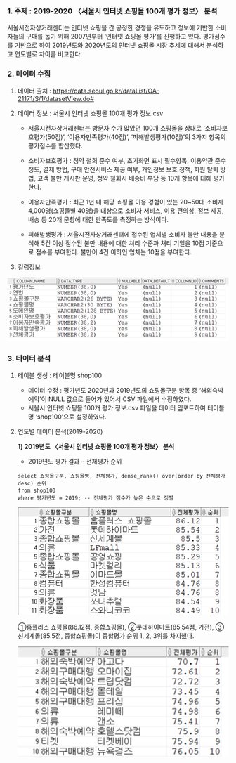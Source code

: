 ### 1. 주제 : 2019-2020 〈서울시 인터넷 쇼핑몰 100개 평가 정보〉 분석
서울시전자상거래센터는 인터넷 쇼핑몰 간 공정한 경쟁을 유도하고 정보에 기반한 소비자들의 구매를 돕기 위해 2007년부터 ‘인터넷 쇼핑몰 평가’를 진행하고 있다.
평가점수를 기반으로 하여 2019년도와 2020년도의 인터넷 쇼핑몰 시장 추세에 대해서 분석하고 연도별로 차이를 비교한다.

### 2. 데이터 수집
1. 데이터 출처 : https://data.seoul.go.kr/dataList/OA-21171/S/1/datasetView.do#
2. 데이터 정보 : 서울시 인터넷 쇼핑몰 100개 평가 정보.csv
    - 서울시전자상거래센터는 방문자 수가 많았던 100개 쇼핑몰을 상대로 ‘소비자보호평가(50점)’, ‘이용자만족평가(40점)’, ‘피해발생평가(10점)’의 3가지 항목의 평가점수를 합산했다.

    - 소비자보호평가 : 청약 철회 준수 여부, 초기화면 표시 필수항목, 이용약관 준수 정도, 결제 방법, 구매 안전서비스 제공 여부, 개인정보 보호 정책, 회원 탈퇴 방법, 고객 불만 게시판 운영, 청약 철회시 배송비 부담 등 10개 항목에 대해 평가한다.

    - 이용자만족평가 : 최근 1년 내 해당 쇼핑몰 이용 경험이 있는 20~50대 소비자 4,000명(쇼핑몰별 40명)을 대상으로 소비자 서비스, 이용 편의성, 정보 제공, 배송 등 20개 문항에 대한 만족도를 측정하는 방식이다. 

    - 피해발생평가 : 서울시전자상거래센터에 접수된 업체별 소비자 불만 내용을 분석해 5건 이상 접수된 불만 내용에 대한 처리 수준과 처리 기일을 10점 기준으로 점수를 부여한다. 불만이 4건 이하인 업체는 10점을 부여한다.

3. 컬럼정보

<p align = "center"><img src="Images/컬럼정보.png"></p>

### 3. 데이터 분석
1. 테이블 생성 : 테이블명 shop100

    - 데이터 수정 : 평가년도 2020년과 2019년도의 쇼핑몰구분 항목 중 ‘해외숙박예약’이 NULL 값으로 들어가 있어서 CSV 파일에서 수정하였다.
    - 서울시 인터넷 쇼핑몰 100개 평가 정보.csv 파일을 데이터 임포트하여 테이블명 ‘shop100’으로 설정하였다.


2. 연도별 데이터 분석(2019-2020)

    **1) 2019년도 〈서울시 인터넷 쇼핑몰 100개 평가 정보〉 분석**
    
    - 2019년도 평가 결과 – 전체평가 순위
    ```
    select 쇼핑몰구분, 쇼핑몰명, 전체평가, dense_rank() over(order by 전체평가 desc) 순위
    from shop100
    where 평가년도 = 2019; -- 전체평가 점수가 높은 순으로 정렬
    ```
    
    <p align = "center"><img src="Images/2019전체평가순위.png" width="500"></p>
    
    ①홈플러스 쇼핑몰(86.12점, 종합쇼핑몰), ②롯데하이마트(85.54점, 가전), ③신세계몰(85.5점, 종합쇼핑몰)이 종합평가 순위 1, 2, 3위를 차지했다.
    
    <p align = "center"><img src="Images/2019전체평가순위(낮은순).png" width=500"></p>
    
    
